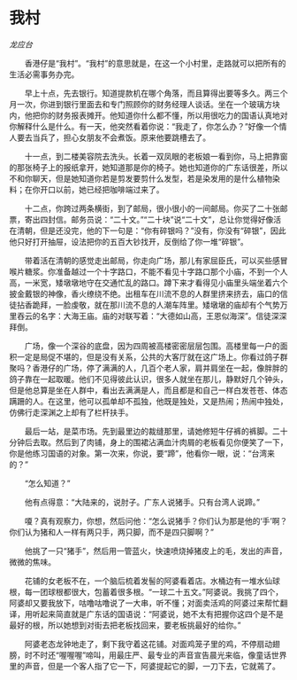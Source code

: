 # 我村

*龙应台*

　　香港仔是“我村”。“我村”的意思就是，在这一个小村里，走路就可以把所有的生活必需事务办完。

　　早上十点，先去银行。知道提款机在哪个角落，而且算得出要等多久。两三个月一次，你进到银行里面去和专门照顾你的财务经理人谈话。坐在一个玻璃方块内，他把你的财务报表摊开。他知道你什么都不懂，所以用很吃力的国语认真地对你解释什么是什么。有一天，他突然看着你说：“我走了，你怎么办？”好像一个情人要去当兵了，担心女朋友不会煮饭。原来他要跳槽去了。

　　十一点，到二楼美容院去洗头。长着一双凤眼的老板娘一看到你，马上把靠窗的那张椅子上的报纸拿开，她知道那是你的椅子。她也知道你的广东话很差，所以不和你聊天，但是她知道你若是剪发要剪什么发型，若是染发用的是什么植物染料；在你开口以前，她已经把咖啡端过来了。

　　十二点，你跨过两条横街，到了邮局，很小很小的一间邮局。你买了二十张邮票，寄出四封信。邮务员说：“二十文。”“二十块”说“二十文”，总让你觉得好像活在清朝，但是还没完，他的下一句是：“你有碎银吗？”没有，你没有“碎银”，因此他只好打开抽屉，设法把你的五百大钞找开，反倒给了你一堆“碎银”。

　　带着活在清朝的感觉走出邮局，你走向广场，那儿有家屈臣氏，可以买些感冒喉片糖浆。你准备越过一个十字路口，不能不看见十字路口那个小庙，不到一个人高，一米宽，矮墩墩地守在交通忙乱的路口。蹲下来才看得见小庙里头端坐着六个披金戴银的神像，香火缭绕不绝。出租车在川流不息的人群里挤来挤去，庙口的信徒拈香跪拜，一脸虔敬，就在那川流不息的人潮车阵里。矮墩墩的庙却有个气势万里吞云的名字：大海王庙。庙的对联写着：“大德如山高，王恩似海深”。信徒深深拜倒。

　　广场，像一个深谷的底盘，因为四周被高楼密密层层包围。高楼里每一户的面积一定是局促不堪的，但是没有关系，公共的大客厅就在这广场上。你看过鸽子群聚吗？香港仔的广场，停了满满的人，几百个老人家，肩并肩坐在一起，像胖胖的鸽子靠在一起取暖。他们不见得彼此认识，很多人就坐在那儿，静默好几个钟头，但是他总算是坐在人群中，看出去满满是人，而且都是和自己一样白发苍苍、体态蹒跚的人。在这里，他可以孤单却不孤独，他既是独处，又是热闹；热闹中独处，仿佛行走深渊之上却有了栏杆扶手。

　　最后一站，是菜市场。先到最里边的裁缝那里，请她修短牛仔裤的裤脚。二十分钟后去取。然后到了肉铺，身上的围裙沾满血汁肉屑的老板看见你便笑了一下，你是他练习国语的对象。第一次来，你说，要“蹄”，他看你一眼，说：“台湾来的？”

　　“怎么知道？”

　　他有点得意：“大陆来的，说肘子。广东人说猪手。只有台湾人说蹄。”

　　嗄？真有观察力，你想，然后问他：“怎么说猪手？你们认为那是他的‘手’啊？你们认为猪和人一样有两只手，两只脚，而不是四只脚啊？”

　　他挑了一只“猪手”，然后用一管蓝火，快速喷烧掉猪皮上的毛，发出的声音，微微的焦味。

　　花铺的女老板不在，一个脑后梳着发髻的阿婆看着店。水桶边有一堆水仙球根，每一团球根都很大，包蓄着很多根。“一球二十五文。”阿婆说。我挑了四个，阿婆却又要我放下，咕噜咕噜说了一大串，听不懂；对面卖活鸡的阿婆过来帮忙翻译，用听起来简直就是广东话的国语说：“阿婆说，她不太有把握你这四个是不是最好的根，所以她想到对街去把老板找回来，要老板挑最好的给你。”

　　阿婆老态龙钟地走了，剩下我守着这花铺。对面鸡笼子里的鸡，不停扇动翅膀，时不时还“喔喔喔”啼叫，用最庄严、最专业的声音宣告晨光来临，像童话世界里的声音，但是一个客人指了它一下，阿婆提起它的脚，一刀下去，它就蔫了。
